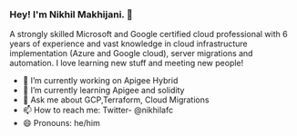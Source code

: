 ### Hey! I'm Nikhil Makhijani. 👋

A strongly skilled Microsoft and Google certified cloud professional with 6 years of experience and vast knowledge in cloud infrastructure implementation (Azure and Google cloud), server migrations and automation. I love learning new stuff and meeting new people!

- 🔭 I’m currently working on Apigee Hybrid 
- 🌱 I’m currently learning Apigee and solidity
- 💬 Ask me about GCP,Terraform, Cloud Migrations 
- 📫 How to reach me: Twitter- @nikhilafc
- 😄 Pronouns: he/him

